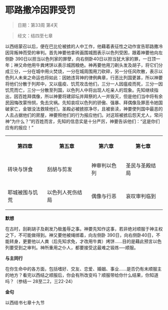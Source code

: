 # 耶路撒冷因罪受罚 

> 日期：第33周 第4天

> 经文：结四至七章

以西结蒙召以后，便在巴比伦被掳的人中工作，他藉着表征性之动作宣告耶路撒冷因背叛神而受的审判。首先神要他拿砖画围城图表示以色列受困，跟着神要他向左侧卧 390日以担当以色列家的罪孽，向右侧卧40日以担当犹大家的罪，一日顶一年；神又命他用牛粪烤饼以表示城困粮绝。神再要他用刀剃头发及胡子，将它们分成三分，一分在城中用火焚烧，一分在城周围用刀砍碎，另一分任风吹散，表示以色列人未来之命运也将如此：因她违背神的律例典章，行恶比列国更甚，所以神要将他们分散于列邦中，又以瘟疫、饥荒攻击他们，三分一人因瘟疫而死，三分一因饥荒而亡，三分一分散至列国，以色列人中将出现人吃亲人的现象。先知继续指出，因百姓拜偶像，所以神要将建邱坛并拜祭的人一并毁灭，但是他们当中将有余民因悔改蒙怜悯，免去灾祸。先知哀叹以色列的骄傲、强暴、拜偶像及罪恶令她国破家亡，金银没法救赎他们，圣殿必被掳掠净尽，且被亵渎，神要使列国中最恶的人去占据他们的房屋，神要照他们的行为报应他们。对这班被掳后怨天尤人，常问神“为什么？”的百姓而言，先知的信息实是十分严厉，神要告诉他们：“这是你们应有的报应！”

<table>
 <tbody>
  <tr>
   <th><p>第四章</p></th>
   <th><p>第五章</p></th>
   <th><p>第六章</p></th>
   <th><p>第七章</p></th>
  </tr>
  <tr>
   <td><p>砖块与饼食</p></td>
   <td><p>刮胡与剪发</p></td>
   <td><p>神审判以色列</p></td>
   <td><p>圣民与圣殿结局</p></td>
  </tr>
  <tr>
   <td><p>耶城被围与饥荒</p></td>
   <td><p>以色列人死伤结局</p></td>
   <td><p>偶像与行恶</p></td>
   <td><p>哀叹审判临到</p></td>
  </tr>
 </tbody>
</table>

**默想**

在古时，刮剃胡子及剃发乃极羞辱之事。神要先知作这事，若非绝对顺服于神主权之下，不可能做得到。神又要他被绳绑着，向左侧卧 390日，向右侧卧40日，不能转身，更要他以人粪（后先知求免，才改用牛粪）烤饼……目的是藉此预言以色列要受到之审判。神所重用之仆人，都要接受这最难之锻炼──顺服。

**与主同行**

在你生命中的各方面，包括嗜好、交友、恋爱、婚姻、事业……是否仍有未顺服主的地方？看完以西结之顺服后，你会有所改变吗？顺服带给你什么结果，你知道吗？（参结一 28至二2，三22-24）

**金句**

以西结书七章十九节



